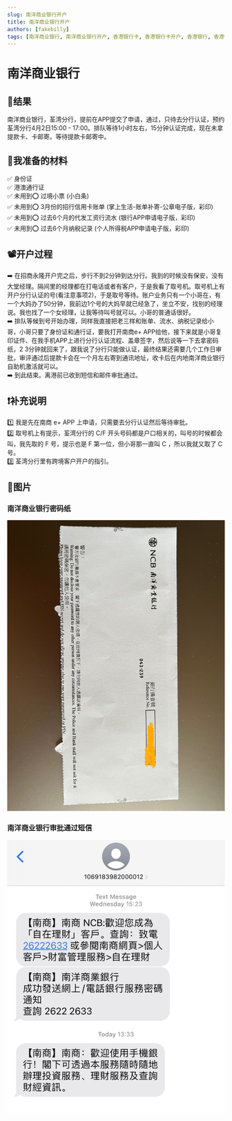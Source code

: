 ```yaml
---
slug: 南洋商业银行开户
title: 南洋商业银行开户
authors: [fakebilly]
tags: [南洋商业银行, 南洋商业银行开户, 香港银行卡, 香港银行卡开户, 香港银行, 香港银行开户]
---
```


# 南洋商业银行

## 🎉结果
南洋商业银行，荃湾分行，提前在APP提交了申请，通过，只待去分行认证，预约荃湾分行4月2日15:00 - 17:00。排队等待1小时左右，15分钟认证完成，现在未拿提款卡、卡邮寄。等待提款卡邮寄中。

## 📜我准备的材料
✅ 身份证  
✅ 港澳通行证  
✅ 未用到⭕️ 过境小票 (小白条)  
✅ 未用到⭕️ 3月份的招行信用卡账单 (掌上生活-账单补寄-公章电子版，彩印)  
✅ 未用到⭕️ 过去6个月的代发工资行流水 (银行APP申请电子版，彩印)  
✅ 未用到⭕️ 过去6个月纳税记录 (个人所得税APP申请电子版，彩印)  

## 📽️开户过程
➡️ 在招商永隆开户完之后，步行不到2分钟到达分行。我到的时候没有保安，没有大堂经理。隔间里的经理都在打电话或者有客户，于是我看了取号机。取号机上有开户分行认证的号(看注意事项2)，于是取号等待。账户业务只有一个小哥在，有一个大妈办了50分钟，我前边1个号的大妈早就已经急了，坐立不安，找别的经理说。我也找了一个女经理，让我等待叫号就可以。小哥的普通话很好。  
➡️ 排队等候到号开始办理，同样我直接把老三样和账单、流水、纳税记录给小哥，小哥只要了身份证和通行证，要我打开南商e+ APP给他，接下来就是小哥复印证件、在我手机APP上进行分行认证流程、盖章签字，然后说等一下去拿密码纸，2 3分钟就回来了，跟我说了分行只能做认证，最终结果还需要几个工作日审批，审评通过后提款卡会在一个月左右寄到通讯地址，收卡后在内地南洋商业银行自助机激活就可以。  
➡️ 到此结束。离港前已收到短信和邮件审批通过。

## ❗️补充说明
1️⃣ 我是先在南商 e+ APP 上申请，只需要去分行认证然后等待审批。  
2️⃣ 取号机上有提示，荃湾分行的 C/F 开头号码都是户口相关的，叫号的时候都会叫，我先取的 F 号，提示也是 F 第一位，但小哥那一直叫 C ，所以我就又取了 C 号。  
3️⃣ 荃湾分行里有跨境客户开户的指引。

## 📸图片
### 南洋商业银行密码纸
![avatar](./ncb-hk-pwd-paper.jpeg)
### 南洋商业银行审批通过短信
![avatar](./ncb-hk-message.jpg)
